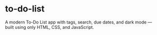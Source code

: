 # to-do-list
A modern To-Do List app with tags, search, due dates, and dark mode — built using only HTML, CSS, and JavaScript.
